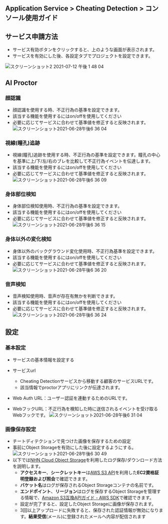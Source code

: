 ## Application Service > Cheating Detection > コンソール使用ガイド
## サービス申請方法
* サービス有効ボタンをクリックすると、上のような画面が表示されます。
* サービスを有効にした後、各設定タブでプロジェクトを設定できます。

![スクリーンショット2 2021-07-12 午後 1 48 04](https://user-images.githubusercontent.com/1445289/125233164-fe4b4c80-e318-11eb-8f39-dd962cf24880.png)

## AI Proctor
### 顔認識
* 顔認識を使用する時、不正行為の基準を設定できます。
* 該当する機能を使用するにはon/offを使用してください
* 必要に応じてサービスに合わせて基準値を修正すると反映されます。
![スクリーンショット2021-06-28午後6 36 04](https://user-images.githubusercontent.com/1445289/123615143-fcc15500-d83f-11eb-9459-df0b1b4681e3.png)



### 視線(瞳孔)追跡
* 視線(瞳孔)追跡を使用する時、不正行為の基準を設定できます。瞳孔の中心を基準に上/下/左/右のブレを比較して不正行為イベントを伝達します。
* 該当する機能を使用するにはon/offを使用してください
* 必要に応じてサービスに合わせて基準値を修正すると反映されます。
![スクリーンショット2021-06-28午後6 36 09](https://user-images.githubusercontent.com/1445289/123615152-ff23af00-d83f-11eb-8bf3-605731d934a9.png)


### 身体部位検知
* 身体部位検知使用時、不正行為の基準を設定できます。
* 該当する機能を使用するにはon/offを使用してください
* 必要に応じてサービスに合わせて基準値を修正すると反映されます。
![スクリーンショット2021-06-28午後6 36 15](https://user-images.githubusercontent.com/1445289/123615192-06e35380-d840-11eb-80d6-c8e3a6fa5b33.png)


### 身体以外の変化検知
* 身体以外のバックグラウンド変化使用時、不正行為基準を設定できます。
* 該当する機能を使用するにはon/offを使用してください
* 必要に応じてサービスに合わせて基準値を修正すると反映されます。
![スクリーンショット2021-06-28午後6 36 20](https://user-images.githubusercontent.com/1445289/123615205-0b0f7100-d840-11eb-8e81-fcf702779380.png)


### 音声検知
* 音声検知使用時、音声が存在有無かを判断できます。
* 該当する機能を使用するにはon/offを使用してください
* 必要に応じてサービスに合わせて基準値を修正すると反映されます。
![スクリーンショット2021-06-28午後6 36 24](https://user-images.githubusercontent.com/1445289/123615228-0ea2f800-d840-11eb-8b8b-fdb76a0498dd.png)

## 設定
### 基本設定
* サービスの基本情報を設定する
* サービスurl
  * Cheating Detectionサービスから移動する顧客のサービスURLです。
  * 該当情報でproctorアプリにリンクが伝達されます。

* Web Auth URL：ユーザー認証を連動するためのURLです。
* WebフックURL：不正行為を検知した時に送信されるイベントを受け取るWebフックです。
![スクリーンショット2021-06-28午後6 31 04](https://user-images.githubusercontent.com/1445289/123615256-15316f80-d840-11eb-88ce-6bd72803b0cf.png)


### 画像保存設定
* チートディテクションで見つけた画像を保存するための設定
* 事前にObject Storageを有効にした後に設定するようにする。
![スクリーンショット2021-06-28午後6 30 49](https://static.toastoven.net/prod_cheating_detection/chd_imgsave.png)
* 以下では[NHN Cloud Object Storage](/Storage/Object%20Storage/ko/Overview/)を利用したログ保存/ダウンロード方法を説明します。
   * **アクセスキー**、**シークレットキー**は[AWS S3 API](/Storage/Object%20Storage/ko/s3-api-guide/#_1)を利用した**EC2資格証明登録および照会**で確認できます。
   * **バケット名**はログが保存されるObject Storageコンテナの名前です。
   * **エンドポイント**、**リージョン**はログを保存するObject Storageを管理する情報で、[Amazon S3互換APIガイド - AWS SDK](/Storage/Object%20Storage/ko/s3-api-guide#aws-sdk)で確認できます。
   * 設定が完了すると、設定したObject Storageに画像が保存されます。
   * 3回以上アップロードに失敗すると、保存された認証情報が無効になります。**結果受信**(メール)に登録されたメールへ内容が配信されます
